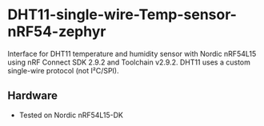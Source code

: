 # DHT11-single-wire-Temp-sensor-nRF54-zephyr
Interface for DHT11 temperature and humidity sensor with Nordic nRF54L15 using nRF Connect SDK 2.9.2 and Toolchain v2.9.2. DHT11 uses a custom single-wire protocol (not I²C/SPI).


## Hardware
- Tested on Nordic nRF54L15-DK
